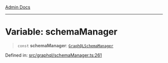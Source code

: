 [Admin Docs](/)

***

# Variable: schemaManager

> `const` **schemaManager**: [`GraphQLSchemaManager`](../classes/GraphQLSchemaManager.md)

Defined in: [src/graphql/schemaManager.ts:261](https://github.com/Sourya07/talawa-api/blob/3df16fa5fb47e8947dc575f048aef648ae9ebcf8/src/graphql/schemaManager.ts#L261)
